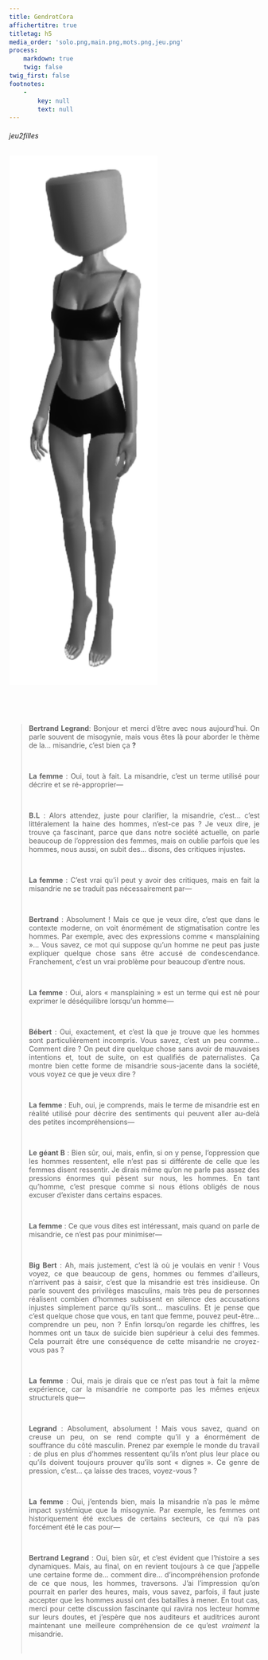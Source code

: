 ```yaml
---
title: GendrotCora
affichertitre: true
titletag: h5
media_order: 'solo.png,main.png,mots.png,jeu.png'
process:
    markdown: true
    twig: false
twig_first: false
footnotes:
    -
        key: null
        text: null
---
```


<h6>jeu2filles</h6>
<p><img src="solo.png" alt="" width="298" height="1063" /></p>
<p>&nbsp;</p>
<p>&nbsp;</p>
<blockquote>
<p style="text-align: justify;"><strong>Bertrand Legrand</strong>: Bonjour et merci d&rsquo;&ecirc;tre avec nous aujourd&rsquo;hui. On parle souvent de misogynie, mais vous &ecirc;tes l&agrave; pour aborder le th&egrave;me de la... misandrie, c&rsquo;est bien &ccedil;a <strong>?</strong></p>
<p style="text-align: justify;">&nbsp;</p>
<p style="text-align: justify;"><strong>La femme</strong> : Oui, tout &agrave; fait. La misandrie, c&rsquo;est un terme utilis&eacute; pour d&eacute;crire et se r&eacute;-approprier&mdash;</p>
<p style="text-align: justify;">&nbsp;</p>
<p style="text-align: justify;"><strong>B.L</strong> : Alors attendez, juste pour clarifier, la misandrie, c&rsquo;est... c&rsquo;est litt&eacute;ralement la haine des hommes, n&rsquo;est-ce pas ? Je veux dire, je trouve &ccedil;a fascinant, parce que dans notre soci&eacute;t&eacute; actuelle, on parle beaucoup de l&rsquo;oppression des femmes, mais on oublie parfois que les hommes, nous aussi, on subit des... disons, des critiques injustes.</p>
<p style="text-align: justify;">&nbsp;</p>
<p style="text-align: justify;"><strong>La femme</strong> : C&rsquo;est vrai qu&rsquo;il peut y avoir des critiques, mais en fait la misandrie ne se traduit pas n&eacute;cessairement par&mdash;</p>
<p style="text-align: justify;">&nbsp;</p>
<p style="text-align: justify;"><strong>Bertrand</strong> : Absolument ! Mais ce que je veux dire, c&rsquo;est que dans le contexte moderne, on voit &eacute;norm&eacute;ment de stigmatisation contre les hommes. Par exemple, avec des expressions comme &laquo; mansplaining &raquo;... Vous savez, ce mot qui suppose qu&rsquo;un homme ne peut pas juste expliquer quelque chose sans &ecirc;tre accus&eacute; de condescendance. Franchement, c&rsquo;est un vrai probl&egrave;me pour beaucoup d&rsquo;entre nous.</p>
<p style="text-align: justify;">&nbsp;</p>
<p style="text-align: justify;"><strong>La femme</strong> : Oui, alors &laquo; mansplaining &raquo; est un terme qui est n&eacute; pour exprimer le d&eacute;s&eacute;quilibre lorsqu&rsquo;un homme&mdash;</p>
<p style="text-align: justify;">&nbsp;</p>
<p style="text-align: justify;"><strong>B&eacute;bert</strong> : Oui, exactement, et c&rsquo;est l&agrave; que je trouve que les hommes sont particuli&egrave;rement incompris. Vous savez, c&rsquo;est un peu comme... Comment dire ? On peut dire quelque chose sans avoir de mauvaises intentions et, tout de suite, on est qualifi&eacute;s de paternalistes. &Ccedil;a montre bien cette forme de misandrie sous-jacente dans la soci&eacute;t&eacute;, vous voyez ce que je veux dire ?</p>
<p style="text-align: justify;">&nbsp;</p>
<p style="text-align: justify;"><strong>La femme</strong> : Euh, oui, je comprends, mais le terme de misandrie est en r&eacute;alit&eacute; utilis&eacute; pour d&eacute;crire des sentiments qui peuvent aller au-del&agrave; des petites incompr&eacute;hensions&mdash;</p>
<p style="text-align: justify;">&nbsp;</p>
<p style="text-align: justify;"><strong>Le g&eacute;ant B</strong> : Bien s&ucirc;r, oui, mais, enfin, si on y pense, l&rsquo;oppression que les hommes ressentent, elle n&rsquo;est pas si diff&eacute;rente de celle que les femmes disent ressentir. Je dirais m&ecirc;me qu&rsquo;on ne parle pas assez des pressions &eacute;normes qui p&egrave;sent sur nous, les hommes. En tant qu&rsquo;homme, c&rsquo;est presque comme si nous &eacute;tions oblig&eacute;s de nous excuser d&rsquo;exister dans certains espaces.</p>
<p style="text-align: justify;">&nbsp;</p>
<p style="text-align: justify;"><strong>La femme</strong> : Ce que vous dites est int&eacute;ressant, mais quand on parle de misandrie, ce n&rsquo;est pas pour minimiser&mdash;</p>
<p style="text-align: justify;">&nbsp;</p>
<p style="text-align: justify;"><strong>Big Bert</strong> : Ah, mais justement, c&rsquo;est l&agrave; o&ugrave; je voulais en venir ! Vous voyez, ce que beaucoup de gens, hommes ou femmes d'ailleurs, n&rsquo;arrivent pas &agrave; saisir, c&rsquo;est que la misandrie est tr&egrave;s insidieuse. On parle souvent des privil&egrave;ges masculins, mais tr&egrave;s peu de personnes r&eacute;alisent combien d&rsquo;hommes subissent en silence des accusations injustes simplement parce qu&rsquo;ils sont&hellip; masculins. Et je pense que c&rsquo;est quelque chose que vous, en tant que femme, pouvez peut-&ecirc;tre... comprendre un peu, non ? Enfin lorsqu&rsquo;on regarde les chiffres, les hommes ont un taux de suicide bien sup&eacute;rieur &agrave; celui des femmes. Cela pourrait &ecirc;tre une cons&eacute;quence de cette misandrie ne croyez-vous pas ?<span class="Apple-converted-space">&nbsp;</span></p>
<p style="text-align: justify;">&nbsp;</p>
<p style="text-align: justify;"><strong>La femme</strong> : Oui, mais je dirais que ce n&rsquo;est pas tout &agrave; fait la m&ecirc;me exp&eacute;rience, car la misandrie ne comporte pas les m&ecirc;mes enjeux structurels que&mdash;</p>
<p style="text-align: justify;">&nbsp;</p>
<p style="text-align: justify;"><strong>Legrand</strong> : Absolument, absolument ! Mais vous savez, quand on creuse un peu, on se rend compte qu&rsquo;il y a &eacute;norm&eacute;ment de souffrance du c&ocirc;t&eacute; masculin. Prenez par exemple le monde du travail : de plus en plus d&rsquo;hommes ressentent qu&rsquo;ils n&rsquo;ont plus leur place ou qu&rsquo;ils doivent toujours prouver qu&rsquo;ils sont &laquo; dignes &raquo;. Ce genre de pression, c&rsquo;est... &ccedil;a laisse des traces, voyez-vous ?</p>
<p style="text-align: justify;">&nbsp;</p>
<p style="text-align: justify;"><strong>La femme</strong> : Oui, j&rsquo;entends bien, mais la misandrie n&rsquo;a pas le m&ecirc;me impact syst&eacute;mique que la misogynie. Par exemple, les femmes ont historiquement &eacute;t&eacute; exclues de certains secteurs, ce qui n&rsquo;a pas forc&eacute;ment &eacute;t&eacute; le cas pour&mdash;</p>
<p style="text-align: justify;">&nbsp;</p>
<p style="text-align: justify;"><strong>Bertrand Legrand</strong> : Oui, bien s&ucirc;r, et c&rsquo;est &eacute;vident que l&rsquo;histoire a ses dynamiques. Mais, au final, on en revient toujours &agrave; ce que j&rsquo;appelle une certaine forme de... comment dire... d&rsquo;incompr&eacute;hension profonde de ce que nous, les hommes, traversons. J&rsquo;ai l&rsquo;impression qu&rsquo;on pourrait en parler des heures, mais, vous savez, parfois, il faut juste accepter que les hommes aussi ont des batailles &agrave; mener. En tout cas, merci pour cette discussion fascinante qui ravira nos lecteur homme sur leurs doutes, et j&rsquo;esp&egrave;re que nos auditeurs et auditrices auront maintenant une meilleure compr&eacute;hension de ce qu&rsquo;est <em>vraiment</em> la misandrie.</p>
<p>&nbsp;</p>
</blockquote>